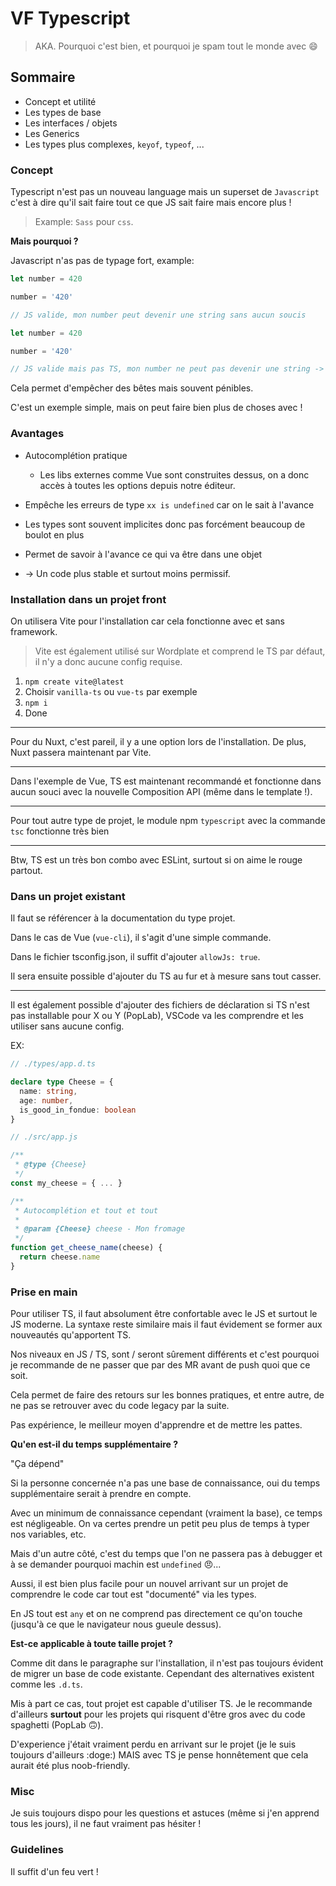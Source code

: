 # VF Typescript

> AKA. Pourquoi c'est bien, et pourquoi je spam tout le monde avec 😄

## Sommaire

- Concept et utilité
- Les types de base
- Les interfaces / objets
- Les Generics
- Les types plus complexes, `keyof`, `typeof`, ...

### Concept

Typescript n'est pas un nouveau language mais un superset de `Javascript` c'est à dire qu'il sait faire tout ce que JS sait faire mais encore plus !

> Example: `Sass` pour `css`.

**Mais pourquoi ?**

Javascript n'as pas de typage fort, example:

```js
let number = 420

number = '420'

// JS valide, mon number peut devenir une string sans aucun soucis
```

```ts
let number = 420

number = '420'

// JS valide mais pas TS, mon number ne peut pas devenir une string -> Pas le droit en TS, un number reste un number -> Le fichier ne peut pas compiler
```

Cela permet d'empêcher des bêtes mais souvent pénibles.

C'est un exemple simple, mais on peut faire bien plus de choses avec !

### Avantages

- Autocomplétion pratique
  - Les libs externes comme Vue sont construites dessus, on a donc accès à toutes les options depuis notre éditeur.

- Empêche les erreurs de type `xx is undefined` car on le sait à l'avance
- Les types sont souvent implicites donc pas forcément beaucoup de boulot en plus
- Permet de savoir à l'avance ce qui va être dans une objet

- -> Un code plus stable et surtout moins permissif.

### Installation dans un projet front

On utilisera Vite pour l'installation car cela fonctionne avec et sans framework.

> Vite est également utilisé sur Wordplate et comprend le TS par défaut, il n'y a donc aucune config requise.

1. `npm create vite@latest`
2. Choisir `vanilla-ts` ou `vue-ts` par exemple
3. `npm i`
4. Done

---

Pour du Nuxt, c'est pareil, il y a une option lors de l'installation. De plus, Nuxt passera maintenant par Vite.

---

Dans l'exemple de Vue, TS est maintenant recommandé et fonctionne dans aucun souci avec la nouvelle Composition API (même dans le template !).

---

Pour tout autre type de projet, le module npm `typescript` avec la commande `tsc` fonctionne très bien

---

Btw, TS est un très bon combo avec ESLint, surtout si on aime le rouge partout.

### Dans un projet existant

Il faut se référencer à la documentation du type projet.

Dans le cas de Vue (`vue-cli`), il s'agit d'une simple commande.

Dans le fichier tsconfig.json, il suffit d'ajouter `allowJs: true`.

Il sera ensuite possible d'ajouter du TS au fur et à mesure sans tout casser.

---

Il est également possible d'ajouter des fichiers de déclaration si TS n'est pas installable pour X ou Y (PopLab), VSCode va les comprendre et les utiliser sans aucune config.

EX:

```ts
// ./types/app.d.ts

declare type Cheese = {
  name: string,
  age: number,
  is_good_in_fondue: boolean
}
```

```js
// ./src/app.js

/**
 * @type {Cheese}
 */
const my_cheese = { ... }

/**
 * Autocomplétion et tout et tout
 *
 * @param {Cheese} cheese - Mon fromage
 */
function get_cheese_name(cheese) {
  return cheese.name
}
```

### Prise en main

Pour utiliser TS, il faut absolument être confortable avec le JS et surtout le JS moderne. La syntaxe reste similaire mais il faut évidement se former aux nouveautés qu'apportent TS.

Nos niveaux en JS / TS, sont / seront sûrement différents et c'est pourquoi je recommande de ne passer que par des MR avant de push quoi que ce soit.

Cela permet de faire des retours sur les bonnes pratiques, et entre autre, de ne pas se retrouver avec du code legacy par la suite.

Pas expérience, le meilleur moyen d'apprendre et de mettre les pattes.

**Qu'en est-il du temps supplémentaire ?**

"Ça dépend"

Si la personne concernée n'a pas une base de connaissance, oui du temps supplémentaire serait à prendre en compte.

Avec un minimum de connaissance cependant (vraiment la base), ce temps est négligeable. On va certes prendre un petit peu plus de temps à typer nos variables, etc.

Mais d'un autre côté, c'est du temps que l'on ne passera pas à debugger et à se demander pourquoi machin est `undefined` 😠...

Aussi, il est bien plus facile pour un nouvel arrivant sur un projet de comprendre le code car tout est "documenté" via les types.

En JS tout est `any` et on ne comprend pas directement ce qu'on touche (jusqu'à ce que le navigateur nous gueule dessus).

**Est-ce applicable à toute taille projet ?**

Comme dit dans le paragraphe sur l'installation, il n'est pas toujours évident de migrer un base de code existante. Cependant des alternatives existent comme les `.d.ts`.

Mis à part ce cas, tout projet est capable d'utiliser TS. Je le recommande d'ailleurs **surtout** pour les projets qui risquent d'être gros avec du code spaghetti (PopLab 🙃).

D'experience j'était vraiment perdu en arrivant sur le projet (je le suis toujours d'ailleurs :doge:) MAIS avec TS je pense honnêtement que cela aurait été plus noob-friendly.

### Misc

Je suis toujours dispo pour les questions et astuces (même si j'en apprend tous les jours), il ne faut vraiment pas hésiter !

### Guidelines

Il suffit d'un feu vert !
